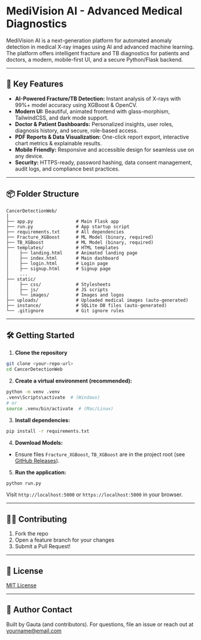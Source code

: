 # MediVision AI - Advanced Medical Diagnostics

MediVision AI is a next-generation platform for automated anomaly detection in medical X-ray images using AI and advanced machine learning. The platform offers intelligent fracture and TB diagnostics for patients and doctors, a modern, mobile-first UI, and a secure Python/Flask backend.

---

## 🚀 Key Features
- **AI-Powered Fracture/TB Detection:** Instant analysis of X-rays with 99%+ model accuracy using XGBoost & OpenCV.
- **Modern UI:** Beautiful, animated frontend with glass-morphism, TailwindCSS, and dark mode support.
- **Doctor & Patient Dashboards:** Personalized insights, user roles, diagnosis history, and secure, role-based access.
- **PDF Reports & Data Visualization:** One-click report export, interactive chart metrics & explainable results.
- **Mobile Friendly:** Responsive and accessible design for seamless use on any device.
- **Security:** HTTPS-ready, password hashing, data consent management, audit logs, and compliance best practices.

---

## 📦 Folder Structure

```
CancerDetectionWeb/
│
├── app.py                # Main Flask app
├── run.py                # App startup script
├── requirements.txt      # All dependencies
├── Fracture_XGBoost      # ML Model (binary, required)
├── TB_XGBoost            # ML Model (binary, required)
├── templates/            # HTML templates
│    ├── landing.html     # Animated landing page
│    ├── index.html       # Main dashboard
│    ├── login.html       # Login page
│    ├── signup.html      # Signup page
│    ...
├── static/
│    ├── css/             # Stylesheets
│    ├── js/              # JS scripts
│    └── images/          # Images and logos
├── uploads/              # Uploaded medical images (auto-generated)
├── instance/             # SQLite DB files (auto-generated)
└── .gitignore            # Git ignore rules
```

---

## 🛠️ Getting Started

1. **Clone the repository**
```sh
git clone <your-repo-url>
cd CancerDetectionWeb
```

2. **Create a virtual environment (recommended):**
```sh
python -m venv .venv
.venv\Scripts\activate  # (Windows)
# or
source .venv/bin/activate  # (Mac/Linux)
```

3. **Install dependencies:**
```sh
pip install -r requirements.txt
```

4. **Download Models:**
- Ensure files `Fracture_XGBoost`, `TB_XGBoost` are in the project root (see [GitHub Releases](#)).

5. **Run the application:**
```sh
python run.py
```
Visit `http://localhost:5000` or `https://localhost:5000` in your browser.


---

## 🙋‍♂️ Contributing
1. Fork the repo
2. Open a feature branch for your changes
3. Submit a Pull Request!

---

## 📜 License
[MIT License](LICENSE)

---

## 👤 Author Contact
Built by Gauta (and contributors). For questions, file an issue or reach out at yourname@email.com

